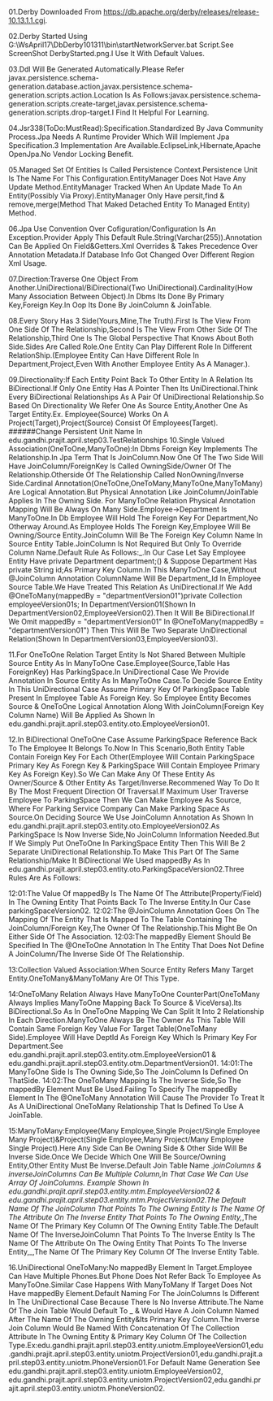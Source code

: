01.Derby Downloaded From https://db.apache.org/derby/releases/release-10.13.1.1.cgi.

02.Derby Started Using G:\WsApril17\DbDerby101311\bin\startNetworkServer.bat Script.See ScreenShot DerbyStarted.png.I Use It With Default Values.

03.Ddl Will Be Generated Automatically.Please Refer javax.persistence.schema-generation.database.action,javax.persistence.schema-generation.scripts.action.Location Is As Follows:javax.persistence.schema-generation.scripts.create-target,javax.persistence.schema-generation.scripts.drop-target.I Find It Helpful For Learning.

04.Jsr338(ToDo:MustRead):Specification.Standardized By Java Community Process.Jpa Needs A Runtime Provider Which Will Implement Jpa Specification.3 Implementation Are Available.EclipseLink,Hibernate,Apache OpenJpa.No Vendor Locking Benefit.

05.Managed Set Of Entities Is Called Persistence Context.Persistence Unit Is The Name For This Configuration.EntityManager Does Not Have Any Update Method.EntityManager Tracked When An Update Made To An Entity(Possibly Via Proxy).EntityManager Only Have persit,find & remove,merge(Method That Maked Detached Entity To Managed Entity) Method.

06.Jpa Use Convention Over Cofiguration/Configuration Is An Exception.Provider Apply This Default Rule.String(Varchar(255)).Annotation Can Be Applied On Field&Getters.Xml Overrides & Takes Precedence Over Annotation Metadata.If Database Info Got Changed Over Different Region Xml Usage. 

07.Direction:Traverse One Object From Another.UniDirectional/BiDirectional(Two UniDirectional).Cardinality(How Many Association Between Object).In Dbms Its Done By Primary Key,Foreign Key.In Oop Its Done By JoinColumn & JoinTable.

08.Every Story Has 3 Side(Yours,Mine,The Truth).First Is The View From One Side Of The Relationship,Second Is The View From Other Side Of The Relationship,Third One Is The Global Perspective That Knows About Both Side.Sides Are Called Role.One Entity Can Play Different Role In Different RelationShip.(Employee Entity Can Have Different Role In Department,Project,Even With Another Employee Entity As A Manager.).

09.Directionality:If Each Entity Point Back To Other Entity In A Relation Its BiDirectional.If Only One Entity Has A Pointer Then Its UniDirectional.Think Every BiDirectional Relationships As A Pair Of UniDirectional Relationship.So Based On Directionality We Refer One As Source Entity,Another One As Target Entity.Ex. Employee(Source) Works On A Project(Target),Project(Source) Consist Of Employees(Target).
######Change Persistent Unit Name In edu.gandhi.prajit.april.step03.TestRelationships
10.Single Valued Association(OneToOne,ManyToOne):In Dbms Foreign Key Implements The Relationship.In Jpa Term That Is JoinColumn.Now One Of The Two Side Will Have JoinColumn/ForeignKey Is Called OwningSide/Owner Of The Relationship.Otherside Of The Relationship Called NonOwning/Inverse Side.Cardinal Annotation(OneToOne,OneToMany,ManyToOne,ManyToMany) Are Logical Annotation.But Physical Annotation Like JoinColumn/JoinTable Applies In The Owning Side.
For ManyToOne Relation Physical Annotation Mapping Will Be Always On Many Side.Employee->Department Is ManyToOne.In Db Employee Will Hold The Foreign Key For Department,No Otherway Around.As Employee Holds The Foreign Key,Employee Will Be Owning/Source Entity.JoinColumn Will Be The Foreign Key Column Name In Source Entity Table.JoinColumn Is Not Required But Only To Override Column Name.Default Rule As Follows:<Name Of The Relationship Attribute In Source Entity>_<Name Of The Primary Key Column In Target Entity>.In Our Case Let Say Employee Entity Have private Department department;(<Name Of The Relationship Attribute In Source Entity>) & Suppose Department Has private String id;As Primary Key Column<Name Of The Primary Key Column In Target Entity>.In This ManyToOne Case,Without @JoinColumn Annotation ColumnName Will Be Department_Id In Employee Source Table.We Have Treated This Relation As UniDirectional.If We Add @OneToMany(mappedBy = "departmentVersion01")private Collection<EmployeeVersion01> employeeVersion01s; In DepartmentVersion01(Shown In DepartmentVersion02,EmployeeVersion02).Then It Will Be BiDirectional.If We Omit mappedBy = "departmentVersion01" In @OneToMany(mappedBy = "departmentVersion01") Then This Will Be Two Separate UniDirectional Relation(Shown In DepartmentVersion03,EmployeeVersion03).

11.For OneToOne Relation Target Entity Is Not Shared Between Multiple Source Entity As In ManyToOne Case.Employee(Source,Table Has ForeignKey) Has ParkingSpace.In UniDirectional Case We Provide Annotation In Source Entity As In ManyToOne Case.To Decide Source Entity In This UniDirectional Case Assume Primary Key Of ParkingSpace Table Present In Employee Table As Foreign Key. So Employee Entity Becomes Source & OneToOne Logical Annotation Along With JoinColumn(Foreign Key Column Name) Will Be Applied As Shown In edu.gandhi.prajit.april.step03.entity.oto.EmployeeVersion01.

12.In BiDirectional OneToOne Case Assume ParkingSpace Reference Back To The Employee It Belongs To.Now In This Scenario,Both Entity Table Contain Foreign Key For Each Other(Employee Will Contain ParkingSpace Primary Key As Foregn Key & ParkingSpace Will Contain Employee Primary Key As Foreign Key).So We Can Make Any Of These Entity As Owner/Source & Other Entity As Target/Inverse.Recommened Way To Do It By The Most Frequent Direction Of Traversal.If Maximum User Traverse Employee To ParkingSpace Then We Can Make Employee As Source, Where For Parking Service Company Can Make Parking Space As Source.On Deciding Source We Use JoinColumn Annotation As Shown In edu.gandhi.prajit.april.step03.entity.oto.EmployeeVersion02.As ParkingSpace Is Now Inverse Side,No JoinColumn Information Needed.But If We Simply Put OneToOne In ParkingSpace Entity Then This Will Be 2 Separate UniDirectional Relationship.To Make This Part Of The Same Relationship/Make It BiDirectional We Used mappedBy As In edu.gandhi.prajit.april.step03.entity.oto.ParkingSpaceVersion02.Three Rules Are As Follows:
	
12:01:The Value Of mappedBy Is The Name Of The Attribute(Property/Field) In The Owning Entity That Points Back To The Inverse Entity.In Our Case parkingSpaceVersion02.
12:02:The @JoinColumn Annotation Goes On The Mapping Of The Entity That Is Mapped To The Table Containing The JoinColumn/Foreign Key,The Owner Of The Relationship.This Might Be On Either Side Of The Association.
12:03:The mappedBy Element Should Be Specified In The @OneToOne Annotation In The Entity That Does Not Define A JoinColumn/The Inverse Side Of The Relationship.

13:Collection Valued Association:When Source Entity Refers Many Target Entity.OneToMany&ManyToMany Are Of This Type.

14:OneToMany Relation Always Have ManyToOne CounterPart(OneToMany Always Implies ManyToOne Mapping Back To Source & ViceVersa).Its BiDirectional.So As In OneToOne Mapping We Can Split It Into 2 Relationship In Each Direction.ManyToOne Always Be The Owner As This Table Will Contain Same Foreign Key Value For Target Table(OneToMany Side).Employee Will Have DeptId As Foreign Key Which Is Primary Key For Department.See edu.gandhi.prajit.april.step03.entity.otm.EmployeeVersion01 & edu.gandhi.prajit.april.step03.entity.otm.DepartmentVersion01.
14:01:The ManyToOne Side Is The Owning Side,So The JoinColumn Is Defined On ThatSide.
14:02:The OneToMany Mapping Is The Inverse Side,So The mappedBy Element Must Be Used.Failing To Specify The mappedBy Element In The @OneToMany Annotation Will Cause The Provider To Treat It As A UniDirectional OneToMany Relationship That Is Defined To Use A JoinTable. 

15:ManyToMany:Employee(Many Employee,Single Project/Single Employee Many Project)&Project(Single Employee,Many Project/Many Employee Single Project).Here Any Side Can Be Owning Side & Other Side Will Be Inverse Side.Once We Decide Which One Will Be Source/Owning Entity,Other Entity Must Be Inverse.Default Join Table Name <OwnerEntity>_<InverseEntity>.joinColumns & inverseJoinColumns Can Be Multiple Column,In That Case We Can Use Array Of JoinColumns. Example Shown In edu.gandhi.prajit.april.step03.entity.mtm.EmployeeVersion02 & edu.gandhi.prajit.april.step03.entity.mtm.ProjectVersion02.The Default Name Of The JoinColumn That
Points To The Owning Entity Is The Name Of The Attribute On The Inverse Entity That Points To The Owning Entity,_,The Name Of The Primary Key Column Of The Owning Entity
Table.The Default Name Of The InverseJoinColumn That Points To The Inverse Entity Is The Name Of The Attribute On The Owing Entity That Points To The Inverse Entity,_,The Name Of The Primary Key Column Of The Inverse Entity Table.

16.UniDirectional OneToMany:No mappedBy Element In Target.Employee Can Have Multiple Phones.But Phone Does Not Refer Back To Employee As ManyToOne.Similar Case Happens With ManyToMany If Target Does Not Have mappedBy Element.Default Naming For The JoinColumns Is Different In The UniDirectional Case Because There Is No Inverse Attribute.The Name Of The Join Table Would Default To <OwningSideContaining JoinTable>_<CollectionTypeParameter> & Would Have A Join Column Named After The Name Of The Owning Entity&Its Primary Key Column.The Inverse Join Column Would Be Named With Concatenation Of The Collection Attribute In The Owning Entity & Primary Key Column Of The Collection Type.Ex:edu.gandhi.prajit.april.step03.entity.uniotm.EmployeeVersion01,edu.gandhi.prajit.april.step03.entity.uniotm.ProjectVersion01,edu.gandhi.prajit.april.step03.entity.uniotm.PhoneVersion01.For Default Name Generation See edu.gandhi.prajit.april.step03.entity.uniotm.EmployeeVersion02, edu.gandhi.prajit.april.step03.entity.uniotm.ProjectVersion02,edu.gandhi.prajit.april.step03.entity.uniotm.PhoneVersion02. 